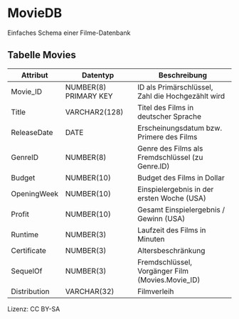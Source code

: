 # MovieDB

Einfaches Schema einer Filme-Datenbank

## Tabelle Movies

| Attribut | Datentyp              | Beschreibung |
| -------- | --------------------- | ------------ |
| Movie_ID | NUMBER(8) PRIMARY KEY | ID als Primärschlüssel, Zahl die Hochgezählt wird |
| Title    | VARCHAR2(128)         | Titel des Films in deutscher Sprache |
| ReleaseDate | DATE | Erscheinungsdatum bzw. Primere des Films
| GenreID  | NUMBER(8) | Genre des Films als Fremdschlüssel (zu Genre.ID)
| Budget | NUMBER(10) | Budget des Films in Dollar
| OpeningWeek | NUMBER(10) | Einspielergebnis in der ersten Woche (USA)
| Profit | NUMBER(10) | Gesamt Einspielergebnis / Gewinn (USA)
| Runtime | NUMBER(3) | Laufzeit des Films in Minuten
| Certificate | NUMBER(3) | Altersbeschränkung
| SequelOf| NUMBER(3) | Fremdschlüssel, Vorgänger Film (Movies.Movie_ID)
| Distribution | VARCHAR(32) | Filmverleih

Lizenz: CC BY-SA
